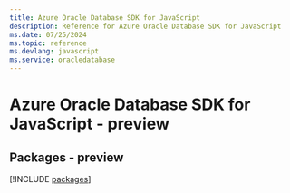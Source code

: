 ```yaml
---
title: Azure Oracle Database SDK for JavaScript
description: Reference for Azure Oracle Database SDK for JavaScript
ms.date: 07/25/2024
ms.topic: reference
ms.devlang: javascript
ms.service: oracledatabase
---
```

# Azure Oracle Database SDK for JavaScript - preview
## Packages - preview
[!INCLUDE [packages](oracle-database-index.md)]